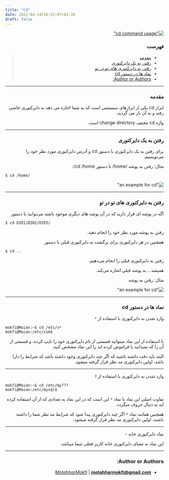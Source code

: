 ```yaml
---
title: "Cd"
date: 2022-04-14T10:52:07+04:30
draft: false
---
```


<div dir='rtl'>

[!["cd command usage"](cd.jpg)](cd.jpg)

### فهرست

> - [مقدمه](#مقدمه)
> - [رفتن به یک دایرکتوری](#رفتن-به-یک-دایرکتوری)
> - [رفتن به دایرکتوری های تو در تو](#رفتن-به-دایرکتوری-های-تو-در-تو)
> - [نماد ها در دستور cd](#نماد-ها-در-دستور-cd)
> - [Author or Authors:](#author-or-authors)

---

### مقدمه

ابزار
cd
یکی از ابزارهای سیستمی است که به شما اجازه می دهد به دایرکتوری خاصی رفته و به آن باز می گردید.

واژه
cd
مخفف
change directory
است.

---

### رفتن به یک دایرکتوری

برای رفتن به یک دایرکتوری با دستور
cd
و آدرس دایرکتوری مورد نظر خود را می‌نویسیم.


مثال: رفتن به پوشه
/home/
با دستور
cd /home/:
<div dir='ltr'>

```
$ cd /home/
```
</div>

!["an example for cd"](cd_ex1.jpg)

---

### رفتن به دایرکتوری های تو در تو

اگه در پوشه ای قرار دارید که در آن پوشه های دیگری موجود باشند می‌توانید با دستور
<div dir='ltr'>

```
$ cd DIR1/DIR2/DIR3/
```

</div>
رفتن به پوشه مورد نظر خود را انجام دهید.

همچنین در هر دایرکتوری برای برگشت به دایرکتوری قبلی با دستور
<div dir='ltr'>

```
$ cd ..
```
</div>
رفتن به دایرکتوری قبلی را انجام می‌دهیم.

همیشه
..
به پوشه قبلی اشاره می‌کند.

مثال: رفتن به پوشه

!["an example for cd"](cd_ex2.jpg)

---

### نماد ها در دستور cd

وارد شدن به دایرکتوری با استفاده از
`*`

<div dir='ltr'>

```
mokfi@Maian:~$ cd /etc/v*
mokfi@Maian:/etc/vim$
```
</div>

با استفاده از این نماد میتوانید قسمتی از نام دایرکتوری خود را تایپ کرده،
و قسمتی از آن را که نمیدانید یا فراموش کرده اید را این نماد مشخص کنید.

البته باید دقت داشته باشید که اگر چند دایرکتوری وجود داشته باشد که شرایط را دارا باشد،
اولین دایرکتوری مد نظر قرار گرفته میشود.

---

وارد شدن به دایرکتوری با استفاده از
`?`

<div dir='ltr'>

```
mokfi@Maian:~$ cd /etc/my???
mokfi@Maian:/etc/mysql$
```
</div>

تفاوت اصلی این نماد با نماد
`*`
این است که در این نماد به تعدادی که از آن استفاده کرده اید به دنبال حروف میگردد.

همچنین همانند نماد
`*`
اگر چند دایرکتوری پیدا شود که شرایط مد نظر شما را داشته باشند،
اولین دایرکتوری مد نظر قرار گرفته میشود.

---

نماد دایرکتوری خانه
`~`

این نماد به معنای دایرکتوری خانه کاربر فعلی شما میباشد.

---

### Author or Authors:

- *[MotahharMokfi](https://github.com/motahharm)* | **<motahharmokfi@gmail.com>**
